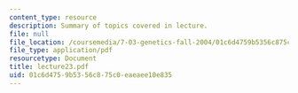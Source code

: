 ```yaml
---
content_type: resource
description: Summary of topics covered in lecture.
file: null
file_location: /coursemedia/7-03-genetics-fall-2004/01c6d4759b5356c875c0eaeaee10e835_lecture23.pdf
file_type: application/pdf
resourcetype: Document
title: lecture23.pdf
uid: 01c6d475-9b53-56c8-75c0-eaeaee10e835
---
```

